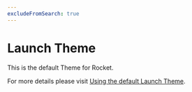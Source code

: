 ```yaml
---
excludeFromSearch: true
---
```


# Launch Theme

This is the default Theme for Rocket.

For more details please visit [Using the default Launch Theme](./introduction.md).
